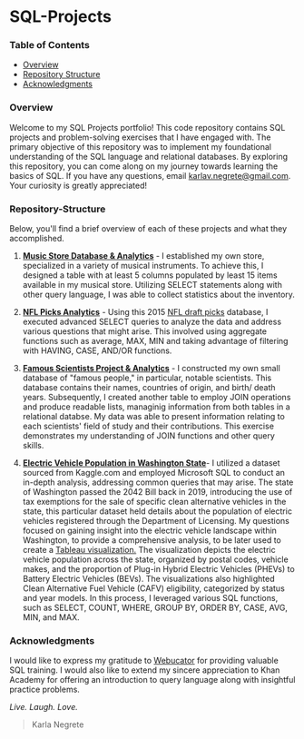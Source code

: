 # SQL-Projects

### Table of Contents
- [Overview](#overview)
- [Repository Structure](#repository-structure) 
- [Acknowledgments](#acknowledgments)

### Overview
Welcome to my SQL Projects portfolio! This code repository contains SQL projects and problem-solving exercises that I have engaged with. The primary objective of this repository was to implement my foundational understanding of the SQL language and relational databases. By exploring this repository, you can come along on my journey towards learning the basics of SQL. If you have any questions, email karlav.negrete@gmail.com. Your curiosity is greatly appreciated! 

### Repository-Structure
Below, you'll find a brief overview of each of these projects and what they accomplished.
 
 1. [**Music Store Database & Analytics**](https://github.com/karlan12/SQL-Projects/blob/main/Music%20Store%20Database%20%26%20Analytics) -
I established my own store, specialized in a variety of musical instruments. To achieve this, I designed a table with at least 5 columns populated by least 15 items available in my musical store. Utilizing SELECT statements along with other query language, I was able to collect statistics about the inventory.

2. [**NFL Picks Analytics**](https://github.com/karlan12/SQL-Projects/blob/main/NFL%20Picks%20Analytics) - 
Using this 2015 [NFL draft picks](https://gist.github.com/pamelafox/3360f582f3309dd4c25b) database, I executed advanced SELECT queries to analyze the data and address various questions that might arise. This involved using aggregate functions such as average, MAX, MIN and taking advantage of filtering with HAVING, CASE, AND/OR functions.

 3. [**Famous Scientists Project & Analytics**](https://github.com/karlan12/SQL-Projects/blob/main/Famous%20Scientists%20Project%20%26%20Analytics) -
I constructed my own small database of "famous people," in particular, notable scientists. This database contains their names, countries of origin, and birth/ death years. Subsequently, I created another table to employ JOIN operations and produce readable lists, managinig information from both tables in a relational databse. My data was able to present information relating to each scientists' field of study and their contributions. This exercise demonstrates my understanding of JOIN functions and other query skills.

 4. [**Electric Vehicle Population in Washington State**](https://github.com/karlan12/SQL-Projects/blob/main/WA%20Electric%20Vehicle%20Population%20Data%20Analysis)-
    I utilized a dataset sourced from Kaggle.com and employed Microsoft SQL to conduct an in-depth analysis, addressing common queries that may arise. The state of Washington passed the 2042 Bill back in 2019, introducing the use of tax exemptions for the sale of specific clean alternative vehicles in the state, this particular dataset held details about the population of electric vehicles registered through the Department of Licensing. My questions focused on gaining insight into the electric vehicle landscape within Washington, to provide a comprehensive analysis, to be later used to create a [Tableau visualization.](https://public.tableau.com/app/profile/karla.n7563/viz/Book2_17017696543930/Dashboard1) The visualization depicts the electric vehicle population across the state, organized by postal codes, vehicle makes, and the proportion of Plug-in Hybrid Electric Vehicles (PHEVs) to Battery Electric Vehicles (BEVs). The visualizations also highlighted Clean Alternative Fuel Vehicle (CAFV) eligibility, categorized by status and year models. In this process, I leveraged various SQL functions, such as SELECT, COUNT, WHERE, GROUP BY, ORDER BY, CASE, AVG, MIN, and MAX.
    
### Acknowledgments
I would like to express my gratitude to [Webucator](https://www.webucator.com/sql-training/course/introduction-sql-training-using-standard-sql/) for providing valuable SQL training. I would also like to extend my sincere appreciation to Khan Academy for offering an introduction to query language along with insightful practice problems.

 *Live. Laugh. Love.* 
> Karla Negrete
